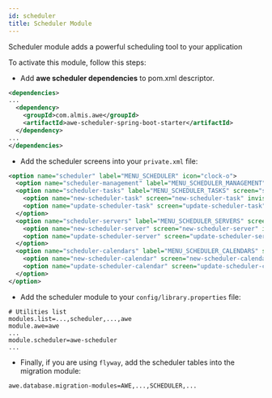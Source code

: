 ```yaml
---
id: scheduler
title: Scheduler Module
---
```


Scheduler module adds a powerful scheduling tool to your application

To activate this module, follow this steps:

- Add **awe scheduler dependencies** to pom.xml descriptor.

```xml
<dependencies>
...
  <dependency>
    <groupId>com.almis.awe</groupId>
    <artifactId>awe-scheduler-spring-boot-starter</artifactId>
  </dependency>
...
</dependencies>
```

- Add the scheduler screens into your `private.xml` file:

```xml
<option name="scheduler" label="MENU_SCHEDULER" icon="clock-o">
  <option name="scheduler-management" label="MENU_SCHEDULER_MANAGEMENT" screen="scheduler-management" icon="cogs"/>
  <option name="scheduler-tasks" label="MENU_SCHEDULER_TASKS" screen="scheduler-tasks" icon="tasks">
    <option name="new-scheduler-task" screen="new-scheduler-task" invisible="true" />
    <option name="update-scheduler-task" screen="update-scheduler-task" invisible="true" />
  </option>
  <option name="scheduler-servers" label="MENU_SCHEDULER_SERVERS" screen="scheduler-server" icon="server">
    <option name="new-scheduler-server" screen="new-scheduler-server" invisible="true" />
    <option name="update-scheduler-server" screen="update-scheduler-server" invisible="true" />
  </option>
  <option name="scheduler-calendars" label="MENU_SCHEDULER_CALENDARS" screen="scheduler-calendars" icon="calendar">
    <option name="new-scheduler-calendar" screen="new-scheduler-calendar" invisible="true" />
    <option name="update-scheduler-calendar" screen="update-scheduler-calendar" invisible="true" />
  </option>
</option>
```

- Add the scheduler module to your `config/library.properties` file:

```properties
# Utilities list
modules.list=...,scheduler,...,awe
module.awe=awe
...
module.scheduler=awe-scheduler
...
```

- Finally, if you are using `flyway`, add the scheduler tables into the migration module:

```properties
awe.database.migration-modules=AWE,...,SCHEDULER,...
```